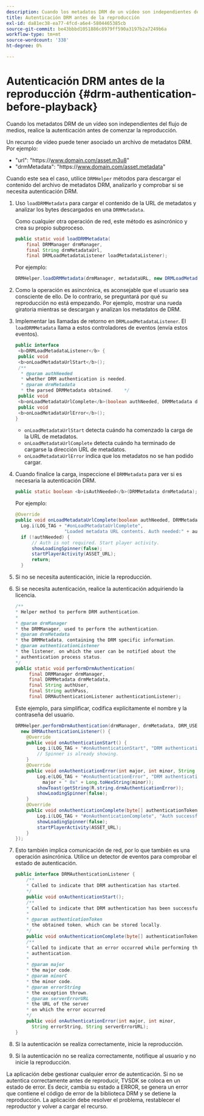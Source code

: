 ```yaml
---
description: Cuando los metadatos DRM de un vídeo son independientes del flujo de medios, realice la autenticación antes de comenzar la reproducción.
title: Autenticación DRM antes de la reproducción
exl-id: da81ec38-ea77-4fcd-a6e4-5804465385cb
source-git-commit: be43bbbd1051886c8979ff590a3197b2a7249b6a
workflow-type: tm+mt
source-wordcount: '338'
ht-degree: 0%

---
```


# Autenticación DRM antes de la reproducción {#drm-authentication-before-playback}

Cuando los metadatos DRM de un vídeo son independientes del flujo de medios, realice la autenticación antes de comenzar la reproducción.

Un recurso de vídeo puede tener asociado un archivo de metadatos DRM. Por ejemplo:

* &quot;url&quot;: &quot;ht<span></span>tps://www.domain.com/asset.m3u8&quot;
* &quot;drmMetadata&quot;: &quot;ht<span></span>tps://www.domain.com/asset.metadata&quot;

Cuando este sea el caso, utilice `DRMHelper` métodos para descargar el contenido del archivo de metadatos DRM, analizarlo y comprobar si se necesita autenticación DRM.

1. Uso `loadDRMMetadata` para cargar el contenido de la URL de metadatos y analizar los bytes descargados en una `DRMMetadata`.

   Como cualquier otra operación de red, este método es asincrónico y crea su propio subproceso.

   ```java
   public static void loadDRMMetadata( 
       final DRMManager drmManager, 
       final String drmMetadataUrl,  
       final DRMLoadMetadataListener loadMetadataListener); 
   ```

   Por ejemplo:

   ```java
   DRMHelper.loadDRMMetadata(drmManager, metadataURL, new DRMLoadMetadataListener());
   ```

1. Como la operación es asincrónica, es aconsejable que el usuario sea consciente de ello. De lo contrario, se preguntará por qué su reproducción no está empezando. Por ejemplo, mostrar una rueda giratoria mientras se descargan y analizan los metadatos de DRM.
1. Implementar las llamadas de retorno en `DRMLoadMetadataListener`. El `loadDRMMetadata` llama a estos controladores de eventos (envía estos eventos).

   ```java
   public interface  
    <b>DRMLoadMetadataListener</b> { 
    public void  
    <b>onLoadMetadataUrlStart</b>(); 
    /** 
     * @param authNeeded 
     * whether DRM authentication is needed. 
     * @param drmMetadata 
     * the parsed DRMMetadata obtained.    */ 
    public void  
    <b>onLoadMetadataUrlComplete</b>(boolean authNeeded, DRMMetadata drmMetadata); 
    public void  
    <b>onLoadMetadataUrlError</b>(); 
   }
   ```

   * `onLoadMetadataUrlStart` detecta cuándo ha comenzado la carga de la URL de metadatos.
   * `onLoadMetadataUrlComplete` detecta cuándo ha terminado de cargarse la dirección URL de metadatos.
   * `onLoadMetadataUrlError` indica que los metadatos no se han podido cargar.

1. Cuando finalice la carga, inspeccione el `DRMMetadata` para ver si es necesaria la autenticación DRM.

   ```java
   public static boolean <b>isAuthNeeded</b>(DRMMetadata drmMetadata);
   ```

   Por ejemplo:

   ```java
   @Override 
   public void onLoadMetadataUrlComplete(boolean authNeeded, DRMMetadata drmMetadata) {  
     Log.i(LOG_TAG + "#onLoadMetadataUrlComplete",  
                     "Loaded metadata URL contents. Auth needed:" + authNeeded + "."); 
     if (!authNeeded) { 
         // Auth is not required. Start player activity.     
         showLoadingSpinner(false);     
         startPlayerActivity(ASSET_URL); 
         return; 
     }
   ```

1. Si no se necesita autenticación, inicie la reproducción.
1. Si se necesita autenticación, realice la autenticación adquiriendo la licencia.

   ```java
   /** 
   * Helper method to perform DRM authentication. 
   * 
   * @param drmManager 
   * the DRMManager, used to perform the authentication. 
   * @param drmMetadata 
   * the DRMMetadata, containing the DRM specific information. 
   * @param authenticationListener 
   * the listener, on which the user can be notified about the 
   * authentication process status. 
   */ 
   public static void performDrmAuthentication( 
        final DRMManager drmManager,  
        final DRMMetadata drmMetadata, 
        final String authUser,  
        final String authPass,  
        final DRMAuthenticationListener authenticationListener);
   ```

   Este ejemplo, para simplificar, codifica explícitamente el nombre y la contraseña del usuario.

   ```java
   DRMHelper.performDrmAuthentication(drmManager, drmMetadata, DRM_USERNAME, DRM_PASSWORD,  
     new DRMAuthenticationListener() { 
       @Override 
       public void onAuthenticationStart() { 
           Log.i(LOG_TAG + "#onAuthenticationStart", "DRM authentication started."); 
           // Spinner is already showing. 
       } 
       @Override 
       public void onAuthenticationError(int major, int minor, String errorString, String serverErrorURL) {  
           Log.e(LOG_TAG + "#onAuthenticationError", "DRM authentication failed. " +  
             major + " 0x" + Long.toHexString(minor)); 
           showToast(getString(R.string.drmAuthenticationError));   
           showLoadingSpinner(false); 
       } 
       @Override 
       public void onAuthenticationComplete(byte[] authenticationToken) { 
           Log.i(LOG_TAG + "#onAuthenticationComplete", "Auth successful. Launching content."); 
           showLoadingSpinner(false); 
           startPlayerActivity(ASSET_URL); 
       } 
   }); 
   ```

1. Esto también implica comunicación de red, por lo que también es una operación asincrónica. Utilice un detector de eventos para comprobar el estado de autenticación.

   ```java
   public interface DRMAuthenticationListener { 
       /** 
       * Called to indicate that DRM authentication has started. 
       */ 
       public void onAuthenticationStart(); 
       /** 
       * Called to indicate that DRM authentication has been successful. 
       * 
       * @param authenticationToken 
       * the obtained token, which can be stored locally. 
       */ 
       public void onAuthenticationComplete(byte[] authenticationToken); 
       /** 
       * Called to indicate that an error occurred while performing the DRM 
       * authentication. 
       * 
       * @param major 
       * the major code. 
       * @param minorC 
       * the minor code. 
       * @param errorString 
       * the exception thrown. 
       * @param serverErrorURL 
       * the URL of the server  
       * on which the error occurred 
       */ 
       public void onAuthenticationError(int major, int minor,  
         String errorString, String serverErrorURL); 
   } 
   ```

1. Si la autenticación se realiza correctamente, inicie la reproducción.
1. Si la autenticación no se realiza correctamente, notifique al usuario y no inicie la reproducción.

La aplicación debe gestionar cualquier error de autenticación. Si no se autentica correctamente antes de reproducir, TVSDK se coloca en un estado de error. Es decir, cambia su estado a ERROR, se genera un error que contiene el código de error de la biblioteca DRM y se detiene la reproducción. La aplicación debe resolver el problema, restablecer el reproductor y volver a cargar el recurso.
